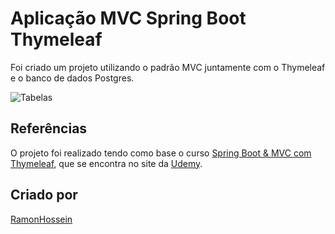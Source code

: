 # Aplicação MVC Spring Boot Thymeleaf

Foi criado um projeto utilizando o padrão MVC juntamente com o Thymeleaf e o banco de dados Postgres.

![Tabelas](https://user-images.githubusercontent.com/9219444/68168328-2f218e80-ff47-11e9-8d47-9f4d87bf89e4.png)

## Referências

O projeto foi realizado tendo como base o curso [Spring Boot & MVC com Thymeleaf](https://www.udemy.com/course/spring-boot-mvc-com-thymeleaf/), que se encontra no site da [Udemy](https://www.udemy.com/).

## Criado por

[RamonHossein](https://github.com/RamonHossein)
